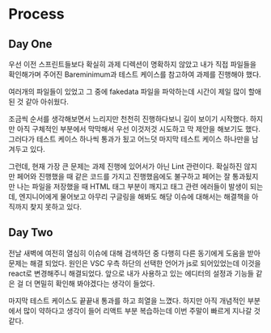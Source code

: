 # Process

## Day One

우선 이전 스프린트들보다 확실히 과제 디렉션이 명확하지 않았고 내가 직접 파일들을 확인해가며 주어진 Bareminimum과 테스트 케이스를 참고하여 과제를 진행해야 했다.

여러개의 파일들이 있었고 그 중에 fakedata 파일을 파악하는데 시간이 제일 많이 할애된 것 같아 아쉬웠다.

조금씩 순서를 생각해보면서 느리지만 천천히 진행하다보니 길이 보이기 시작했다. 하지만 아직 구체적인 부분에서 막막해서 우선 이것저것 시도하고 막 제안을 해보기도 했다. 그러다가 테스트 케이스 하나씩 통과가 됬고 어느덧 마지막 테스트 케이스 하나만을 남겨두고 있다.

그런데, 현재 가장 큰 문제는 과제 진행에 있어서가 아닌 Lint 관련이다.
확실하진 않지만 페어와 진행했을 때 같은 코드를 가지고 진행했음에도 불구하고 페어는 잘 통과됬지만 나는 파일을 저장했을 때 HTML 태그 부분이 깨지고 태그 관련 에러들이 발생이 되는데, 엔지니어에게 물어보고 아무리 구글링을 해봐도 해당 이슈에 대해서는 해결책을 아직까지 찾지 못하고 있다.

## Day Two

전날 새벽에 여전히 열심히 이슈에 대해 검색하던 중 다행히 다른 동기에게 도움을 받아 문제는 해결 되었다. 원인은 VSC 우측 하단의 선택한 언어가 js로 되어있었는데 이것을 react로 변경해주니 해결되었다. 앞으로 내가 사용하고 있는 에디터의 설정과 기능들 같은 걸 더 면밀히 확인해 봐야겠다는 생각이 들었다.

마지막 테스트 케이스도 끝끝내 통과를 하고 희열을 느꼈다. 하지만 아직 개념적인 부분에서 많이 약하다고 생각이 들어 리액트 부분 복습하는데 이번 주말이 빠르게 지나갈 것 같다.
